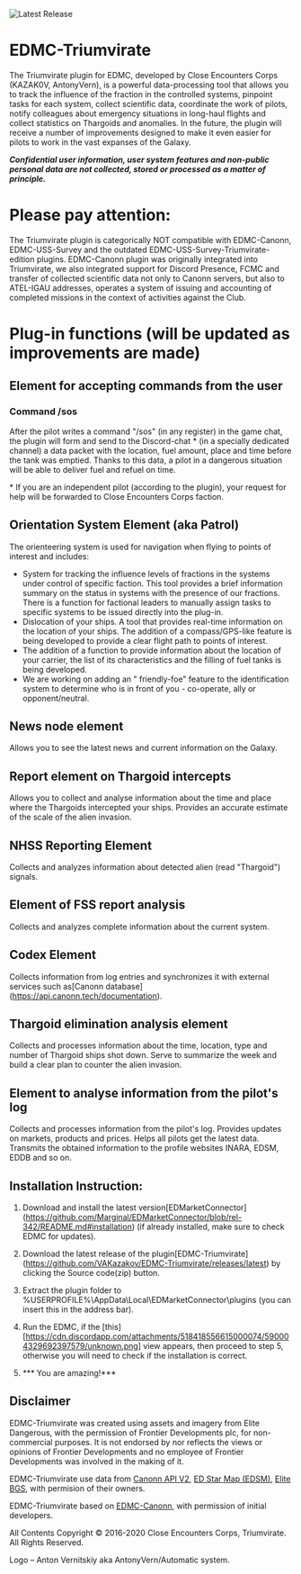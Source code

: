 ![Latest Release](https://img.shields.io/github/release/VAKazakov/EDMC-Triumvirate.svg)

# EDMC-Triumvirate
The Triumvirate plugin for EDMC, developed by Close Encounters Corps (KAZAK0V, AntonyVern), is a powerful data-processing tool that allows you to track the influence of the fraction in the controlled systems, pinpoint tasks for each system, collect scientific data, coordinate the work of pilots, notify colleagues about emergency situations in long-haul flights and collect statistics on Thargoids and anomalies. In the future, the plugin will receive a number of improvements designed to make it even easier for pilots to work in the vast expanses of the Galaxy.

***Confidential user information, user system features and non-public personal data are not collected, stored or processed as a matter of principle.***

# Please pay attention:

The Triumvirate plugin is categorically NOT compatible with EDMC-Canonn, EDMC-USS-Survey and the outdated EDMC-USS-Survey-Triumvirate-edition plugins. EDMC-Canonn plugin was originally integrated into Triumvirate, we also integrated support for Discord Presence, FCMC and transfer of collected scientific data not only to Canonn servers, but also to ATEL-IGAU addresses, operates a system of issuing and accounting of completed missions in the context of activities against the Club.

# Plug-in functions (will be updated as improvements are made)

## Element for accepting commands from the user

### Command /sos

After the pilot writes a command "/sos" (in any register) in the game chat, the plugin will form and send to the Discord-chat * (in a specially dedicated channel) a data packet with the location, fuel amount, place and time before the tank was emptied. Thanks to this data, a pilot in a dangerous situation will be able to deliver fuel and refuel on time.

\* If you are an independent pilot (according to the plugin), your request for help will be forwarded to Close Encounters Corps faction.

## Orientation System Element (aka Patrol)

The orienteering system is used for navigation when flying to points of interest and includes: 
 * System for tracking the influence levels of fractions in the systems under control of specific faction. This tool provides a brief information summary on the status in systems with the presence of our fractions. There is a function for factional leaders to manually assign tasks to specific systems to be issued directly into the plug-in.
 * Dislocation of your ships. A tool that provides real-time information on the location of your ships. The addition of a compass/GPS-like feature is being developed to provide a clear flight path to points of interest.
* The addition of a function to provide information about the location of your carrier, the list of its characteristics and the filling of fuel tanks is being developed.
* We are working on adding an " friendly-foe" feature to the identification system to determine who is in front of you - co-operate, ally or opponent/neutral.
 
## News node element

Allows you to see the latest news and current information on the Galaxy.

## Report element on Thargoid intercepts

Allows you to collect and analyse information about the time and place where the Thargoids intercepted your ships. Provides an accurate estimate of the scale of the alien invasion.

## NHSS Reporting Element

Collects and analyzes information about detected alien (read  "Thargoid") signals.

## Element of FSS report analysis

Collects and analyzes complete information about the current system.

## Codex Element

Collects information from log entries and synchronizes it with external services such as[Canonn database] (https://api.canonn.tech/documentation).

## Thargoid elimination analysis element

Collects and processes information about the time, location, type and number of Thargoid ships shot down. Serve to summarize the week and build a clear plan to counter the alien invasion.

## Element to analyse information from the pilot's log
Collects and processes information from the pilot's log. Provides updates on markets, products and prices. Helps all pilots get the latest data. Transmits the obtained information to the profile websites INARA, EDSM, EDDB and so on.

## Installation Instruction:

1) Download and install the latest version[EDMarketConnector] (https://github.com/Marginal/EDMarketConnector/blob/rel-342/README.md#installation) (if already installed, make sure to check EDMC for updates).

2) Download the latest release of the plugin[EDMC-Triumvirate] (https://github.com/VAKazakov/EDMC-Triumvirate/releases/latest) by clicking the Source code(zip) button.

3) Extract the plugin folder to %USERPROFILE%\AppData\Local\EDMarketConnector\plugins (you can insert this in the address bar).

4) Run the EDMC, if the [this] [https://cdn.discordapp.com/attachments/518418556615000074/590004329692397579/unknown.png] view appears, then proceed to step 5, otherwise you will need to check if the installation is correct.  
 
5) *** You are amazing!***
 
## Disclaimer
EDMC-Triumvirate was created using assets and imagery from Elite Dangerous, with the permission of Frontier Developments plc, for non-commercial purposes. It is not endorsed by nor reflects the views or opinions of Frontier Developments and no employee of Frontier Developments was involved in the making of it.

EDMC-Triumvirate use data from [Canonn API V2](https://docs.canonn.tech), [ED Star Map (EDSM)](https://www.edsm.net/), [Elite BGS](https://elitebgs.app/), with permision of their owners.

EDMC-Triumvirate based on [EDMC-Canonn](https://github.com/canonn-science/EDMC-Canonn), with permission of initial developers.

All Contents Copyright :copyright: 2016-2020 Close Encounters Corps, Triumvirate. All Rights Reserved.

Logo –  Anton Vernitskiy aka AntonyVern/Automatic system. 
